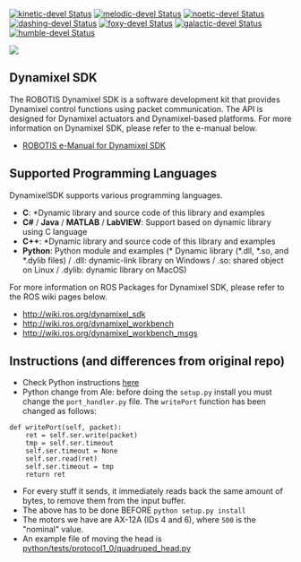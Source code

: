 [![kinetic-devel Status](https://github.com/ROBOTIS-GIT/DynamixelSDK/workflows/kinetic-devel/badge.svg)](https://github.com/ROBOTIS-GIT/DynamixelSDK/tree/kinetic-devel)
[![melodic-devel Status](https://github.com/ROBOTIS-GIT/DynamixelSDK/workflows/melodic-devel/badge.svg)](https://github.com/ROBOTIS-GIT/DynamixelSDK/tree/melodic-devel)
[![noetic-devel Status](https://github.com/ROBOTIS-GIT/DynamixelSDK/workflows/noetic-devel/badge.svg)](https://github.com/ROBOTIS-GIT/DynamixelSDK/tree/noetic-devel)
[![dashing-devel Status](https://github.com/ROBOTIS-GIT/DynamixelSDK/workflows/dashing-devel/badge.svg)](https://github.com/ROBOTIS-GIT/DynamixelSDK/tree/dashing-devel)
[![foxy-devel Status](https://github.com/ROBOTIS-GIT/DynamixelSDK/workflows/foxy-devel/badge.svg)](https://github.com/ROBOTIS-GIT/DynamixelSDK/tree/foxy-devel)
[![galactic-devel Status](https://github.com/ROBOTIS-GIT/DynamixelSDK/workflows/galactic-devel/badge.svg)](https://github.com/ROBOTIS-GIT/DynamixelSDK/tree/galactic-devel)
[![humble-devel Status](https://github.com/ROBOTIS-GIT/DynamixelSDK/workflows/humble-devel/badge.svg)](https://github.com/ROBOTIS-GIT/DynamixelSDK/tree/humble-devel)

<img src="http://emanual.robotis.com/assets/images/sw/sdk/dynamixel_sdk/overview/dynamixel_sdk_concept_logo.jpg">

## Dynamixel SDK
The ROBOTIS Dynamixel SDK is a software development kit that provides Dynamixel control functions using packet communication. The API is designed for Dynamixel actuators and Dynamixel-based platforms. For more information on Dynamixel SDK, please refer to the e-manual below.
- [ROBOTIS e-Manual for Dynamixel SDK](http://emanual.robotis.com/docs/en/software/dynamixel/dynamixel_sdk/overview/)

## Supported Programming Languages
DynamixelSDK supports various programming languages.
- **C**: *Dynamic library and source code of this library and examples
- **C#** / **Java** / **MATLAB** / **LabVIEW**: Support based on dynamic library using C language
- **C++**: *Dynamic library and source code of this library and examples
- **Python**: Python module and examples
(* Dynamic library (*.dll, *.so, and *.dylib files) / .dll: dynamic-link library on Windows / .so: shared object on Linux / .dylib: dynamic library on MacOS)

For more information on ROS Packages for Dynamixel SDK, please refer to the ROS wiki pages below.
- http://wiki.ros.org/dynamixel_sdk
- http://wiki.ros.org/dynamixel_workbench
- http://wiki.ros.org/dynamixel_workbench_msgs

## Instructions (and differences from original repo)

- Check Python instructions [here](https://emanual.robotis.com/docs/en/software/dynamixel/dynamixel_sdk/library_setup/python_linux/#python-linux)
- Python change from Ale: before doing the `setup.py` install you must change the `port_handler.py` file. The `writePort` function has been changed as follows:

```
def writePort(self, packet):
    ret = self.ser.write(packet)
    tmp = self.ser.timeout
    self.ser.timeout = None
    self.ser.read(ret)
    self.ser.timeout = tmp
    return ret
```

- For every stuff it sends, it immediately reads back the same amount of bytes, to remove them from the input buffer.
- The above has to be done BEFORE `python setup.py install`
- The motors we have are AX-12A (IDs 4 and 6), where `500` is the "nominal" value. 
- An example file of moving the head is [python/tests/protocol1_0/quadruped_head.py](python/tests/protocol1_0/quadruped_head.py)